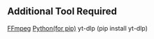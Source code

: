 ## Additional Tool Required

[FFmpeg](https://ffmpeg.org/)
[Python(for pip)](https://www.python.org/)
yt-dlp (pip install yt-dlp)